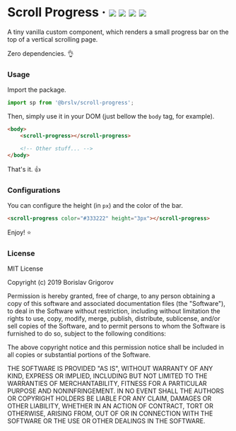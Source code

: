 # Scroll Progress · ![](https://img.shields.io/github/license/brslv/scroll-progress.svg) ![](https://img.shields.io/github/issues/brslv/scroll-progress.svg) ![](https://img.shields.io/badge/dependencies-0-brightgreen.svg) ![](https://img.shields.io/badge/custom%20components-hell%20yeah!-yellow.svg)

A tiny vanilla custom component, which renders a small progress bar on the top of a vertical scrolling page.

Zero dependencies. 👌

### Usage

Import the package.

```javascript
import sp from '@brslv/scroll-progress';
```

Then, simply use it in your DOM (just bellow the `body` tag, for example).

```html
<body>
    <scroll-progress></scroll-progress>

    <!-- Other stuff... -->
</body>
```

That's it. 👍

### Configurations

You can configure the height (in `px`) and the color of the bar.

```html
<scroll-progress color="#333222" height="3px"></scroll-progress>
```

Enjoy! ⭐️

### License

MIT License

Copyright (c) 2019 Borislav Grigorov

Permission is hereby granted, free of charge, to any person obtaining a copy
of this software and associated documentation files (the "Software"), to deal
in the Software without restriction, including without limitation the rights
to use, copy, modify, merge, publish, distribute, sublicense, and/or sell
copies of the Software, and to permit persons to whom the Software is
furnished to do so, subject to the following conditions:

The above copyright notice and this permission notice shall be included in all
copies or substantial portions of the Software.

THE SOFTWARE IS PROVIDED "AS IS", WITHOUT WARRANTY OF ANY KIND, EXPRESS OR
IMPLIED, INCLUDING BUT NOT LIMITED TO THE WARRANTIES OF MERCHANTABILITY,
FITNESS FOR A PARTICULAR PURPOSE AND NONINFRINGEMENT. IN NO EVENT SHALL THE
AUTHORS OR COPYRIGHT HOLDERS BE LIABLE FOR ANY CLAIM, DAMAGES OR OTHER
LIABILITY, WHETHER IN AN ACTION OF CONTRACT, TORT OR OTHERWISE, ARISING FROM,
OUT OF OR IN CONNECTION WITH THE SOFTWARE OR THE USE OR OTHER DEALINGS IN THE
SOFTWARE.